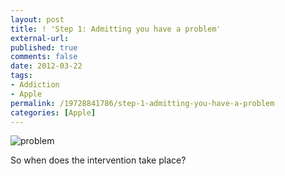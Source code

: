 ```yaml
---
layout: post
title: ! 'Step 1: Admitting you have a problem'
external-url: 
published: true
comments: false
date: 2012-03-22
tags:
- Addiction
- Apple
permalink: /19728841786/step-1-admitting-you-have-a-problem
categories: [Apple]
---
```


![problem][]

So when does the intervention take place?

[problem]: http://content.chatswood.org.uk/photo/2012/03/step_1-admitting_you_have_a_problem.png
